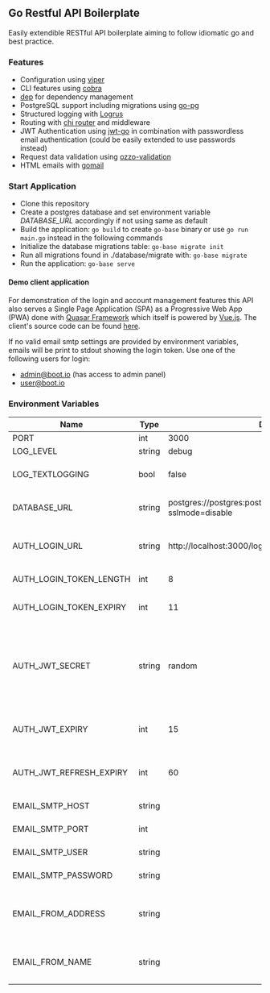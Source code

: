 
## Go Restful API Boilerplate

Easily extendible RESTful API boilerplate aiming to follow idiomatic go and best practice.

### Features
- Configuration using [viper](https://github.com/spf13/viper)
- CLI features using [cobra](https://github.com/spf13/cobra)
- [dep](https://github.com/golang/dep) for dependency management
- PostgreSQL support including migrations using [go-pg](https://github.com/go-pg/pg)
- Structured logging with [Logrus](https://github.com/sirupsen/logrus)
- Routing with [chi router](https://github.com/go-chi/chi) and middleware
- JWT Authentication using [jwt-go](https://github.com/dgrijalva/jwt-go) in combination with passwordless email authentication (could be easily extended to use passwords instead)
- Request data validation using [ozzo-validation](https://github.com/go-ozzo/ozzo-validation)
- HTML emails with [gomail](https://github.com/go-gomail/gomail)

### Start Application
- Clone this repository
- Create a postgres database and set environment variable *DATABASE_URL* accordingly if not using same as default
- Build the application: ```go build``` to create ```go-base``` binary or use ```go run main.go``` instead in the following commands
- Initialize the database migrations table: ```go-base migrate init```
- Run all migrations found in ./database/migrate with: ```go-base migrate```
- Run the application: ```go-base serve```

#### Demo client application
For demonstration of the login and account management features this API also serves a Single Page Application (SPA) as a Progressive Web App (PWA) done with [Quasar Framework](http://quasar-framework.org) which itself is powered by [Vue.js](https://vuejs.org). The client's source code can be found [here](https://github.com/dhax/go-base-client).

If no valid email smtp settings are provided by environment variables, emails will be print to stdout showing the login token. Use one of the following users for login:
- admin@boot.io (has access to admin panel)
- user@boot.io

### Environment Variables

Name | Type | Default | Description
---|---|---|---
PORT | int | 3000 | http port
LOG_LEVEL | string | debug | log level
LOG_TEXTLOGGING | bool | false | defaults to json logging
DATABASE_URL | string | postgres://postgres:postgres@localhost:5432/gobase?sslmode=disable | PostgreSQL connection string
AUTH_LOGIN_URL | string | http://localhost:3000/login | client login url as sent in login token email
AUTH_LOGIN_TOKEN_LENGTH | int | 8 | length of login token
AUTH_LOGIN_TOKEN_EXPIRY | int | 11 | login token expiry in minutes
AUTH_JWT_SECRET | string | random | jwt sign and verify key - value "random" sets random 32 char secret at startup
AUTH_JWT_EXPIRY | int | 15 | jwt access token expiry in minutes
AUTH_JWT_REFRESH_EXPIRY | int | 60 | jwt refresh token expiry in minutes
EMAIL_SMTP_HOST | string || email smtp host
EMAIL_SMTP_PORT | int || email smtp port
EMAIL_SMTP_USER | string || email smtp username
EMAIL_SMTP_PASSWORD | string || email smtp password
EMAIL_FROM_ADDRESS | string || from address used in sending emails
EMAIL_FROM_NAME | string || from name used in sending emails

